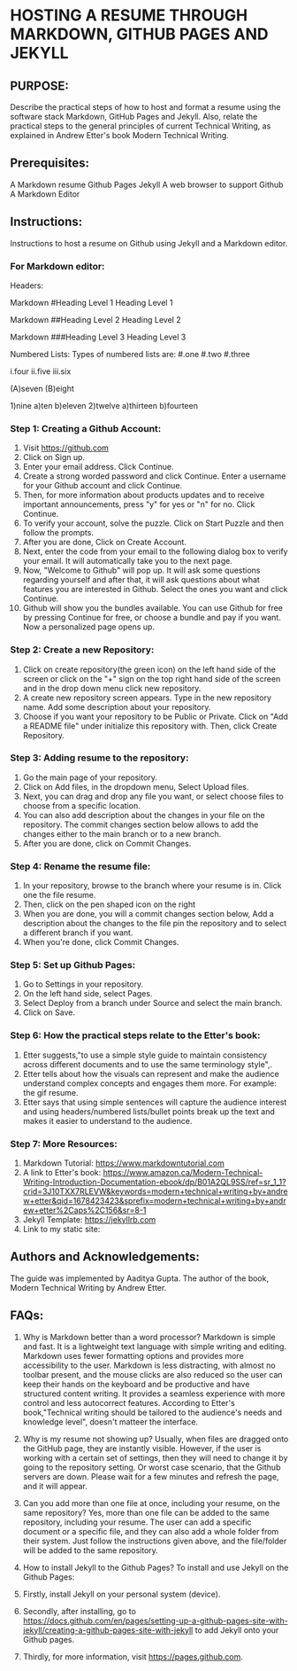 # HOSTING A RESUME THROUGH MARKDOWN, GITHUB PAGES AND JEKYLL

## PURPOSE:
Describe the practical steps of how to host and format a resume using the software stack Markdown, GitHub Pages and Jekyll. Also, relate the practical steps to the general principles of current Technical Writing, as explained in Andrew Etter's book Modern Technical Writing.

## Prerequisites:
A Markdown resume
Github Pages
Jekyll
A web browser to support Github
A Markdown Editor

## Instructions:
Instructions to host a resume on Github using Jekyll and a Markdown editor.

### For Markdown editor:
Headers:

Markdown #Heading Level 1
Heading Level 1
		
Markdown ##Heading Level 2
Heading Level 2
	
Markdown ###Heading Level 3
Heading Level 3
	
Numbered Lists:
Types of numbered lists are:
#.one
#.two
#.three
	
i.four
ii.five
iii.six
		
(A)seven
(B)eight
		
1)nine
a)ten
b)eleven
2)twelve
a)thirteen
b)fourteen


### Step 1: Creating a Github Account:
1. Visit https://github.com
2. Click on Sign up.
3. Enter your email address. Click Continue.
4. Create a strong worded password and click Continue. Enter a username for your Github account and click Continue.
5. Then, for more information about products updates and to receive important announcements, press "y" for yes or "n" for no. Click Continue.
6. To verify your account, solve the puzzle. Click on Start Puzzle and then follow the prompts.
7. After you are done, Click on Create Account.
8. Next, enter the code from your email to the following dialog box to verify your email. It will automatically take you to the next page. 
9. Now, "Welcome to Github" will pop up. It will ask some questions regarding yourself and after that, it will ask questions about what features you are interested in Github. Select the ones you want and click Continue. 
10. Github will show you the bundles available. You can use Github for free by pressing Continue for free, or choose a bundle and pay if you want. Now a personalized page opens up.

### Step 2: Create a new Repository:
1. Click on create repository(the green icon) on the left hand side of the screen or click on the "+" sign on the top right hand side of the screen and in the drop down menu click new repository.
2. A create new repository screen appears. Type in the new repository name. Add some description about your repository.
3. Choose if you want your repository to be Public or Private. Click on "Add a README file" under initialize this repository with. Then, click Create Repository.

### Step 3: Adding resume to the repository:
1. Go the main page of your repository.
2. Click on Add files, in the dropdown menu, Select Upload files.
3. Next, you can drag and drop any file you want, or select choose files to choose from a specific location.
4. You can also add description about the changes in your file on the repository. The commit changes section below allows to add the changes either to the main branch or to a new branch.
5. After you are done, click on Commit Changes.

### Step 4: Rename the resume file:
1. In your repository, browse to the branch where your resume is in. Click one the file resume.
2. Then, click on the pen shaped icon on the right
3. When you are done, you will a commit changes section below, Add a description about the changes to the file pin the repository and to select a different branch if you want. 
4. When you're done, click Commit Changes.

### Step 5: Set up Github Pages:
1. Go to Settings in your repository.
2. On the left hand side, select Pages. 
3. Select Deploy from a branch under Source and select the main branch.
4. Click on Save.

### Step 6: How the practical steps relate to the Etter's book:
1. Etter suggests,"to use a simple style guide to maintain consistency across different documents and to use the same terminology style",.
2. Etter tells about how the visuals can represent and make the audience understand complex concepts and engages them more. For example: the gif resume.
3. Etter says that using simple sentences will capture the audience interest and using headers/numbered lists/bullet points break up the text and makes it easier to understand to the audience.

### Step 7: More Resources:
1. Markdown Tutorial: https://www.markdowntutorial.com
2. A link to Etter's book: https://www.amazon.ca/Modern-Technical-Writing-Introduction-Documentation-ebook/dp/B01A2QL9SS/ref=sr_1_1?crid=3J10TXX7RLEVW&keywords=modern+technical+writing+by+andrew+etter&qid=1678423423&sprefix=modern+technical+writing+by+andrew+etter%2Caps%2C156&sr=8-1
3. Jekyll Template: https://jekyllrb.com
4. Link to my static site: 

## Authors and Acknowledgements:
The guide was implemented by Aaditya Gupta. 
The author of the book, Modern Technical Writing by Andrew Etter.

## FAQs:
1. Why is Markdown better than a word processor?
Markdown is simple and fast. It is a lightweight text language with simple writing and editing. Markdown uses fewer formatting options and provides more accessibility to the user. Markdown is less distracting, with almost no toolbar present, and the mouse clicks are also reduced so the user can keep their hands on the keyboard and be productive and have structured content writing. It provides a seamless experience with more control and less autocorrect features. According to Etter's book,"Technical writing should be tailored to the audience's needs and knowledge level", doesn't matteer the interface.

2. Why is my resume not showing up?
Usually, when files are dragged onto the GitHub page, they are instantly visible. However, if the user is working with a certain set of settings, then they will need to change it by going to the repository setting. Or worst case scenario, that the Github servers are down. Please wait for a few minutes and refresh the page, and it will appear.

3. Can you add more than one file at once, including your resume, on the same repository?
Yes, more than one file can be added to the same repository, including your resume. The user can add a specific document or a specific file, and they can also add a whole folder from their system. Just follow the instructions given above, and the file/folder will be added to the same repository.

4. How to install Jekyll to the Github Pages?
To install and use Jekyll on the Github Pages:
1. Firstly, install Jekyll on your personal system (device).
2. Secondly, after installing, go to https://docs.github.com/en/pages/setting-up-a-github-pages-site-with-jekyll/creating-a-github-pages-site-with-jekyll to add Jekyll onto your Github pages.
3. Thirdly, for more information, visit https://pages.github.com.
























